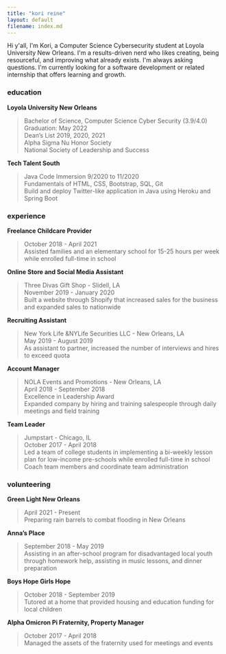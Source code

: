 ```yaml
---
title: "kori reine"
layout: default
filename: index.md
---
```


Hi y'all, I'm Kori, a Computer Science Cybersecurity student at Loyola University New Orleans. I'm a results-driven nerd who likes creating, being resourceful, and improving what already exists. I'm always asking questions. I'm currently looking for a software development or related internship that offers learning and growth.

### education

**Loyola University New Orleans**
> Bachelor of Science, Computer Science Cyber Security (3.9/4.0)  
> Graduation: May 2022  
> Dean’s List 2019, 2020, 2021  
> Alpha Sigma Nu Honor Society  
> National Society of Leadership and Success  

**Tech Talent South**
> Java Code Immersion 9/2020 to 11/2020  
> Fundamentals of HTML, CSS, Bootstrap, SQL, Git  
> Build and deploy Twitter-like application in Java using Heroku and Spring Boot  

### experience

**Freelance Childcare Provider**
> October 2018 - April 2021  
> Assisted families and an elementary school for 15-25 hours per week while enrolled full-time in school 

**Online Store and Social Media Assistant**
> Three Divas Gift Shop - Slidell, LA  
> November 2019 - January 2020  
> Built a website through Shopify that increased sales for the business and expanded sales to nationwide  

**Recruiting Assistant**
> New York Life &NYLife Securities LLC - New Orleans, LA  
> May 2019 - August 2019  
> As assistant to partner, increased the number of interviews and hires to exceed quota  

**Account Manager**
> NOLA Events and Promotions - New Orleans, LA  
> April 2018 - September 2018  
> Excellence in Leadership Award  
> Expanded company by hiring and training salespeople through daily meetings and field training  

 **Team Leader**
 > Jumpstart - Chicago, IL  
 > October 2017 - April 2018  
 > Led a team of college students in implementing a bi-weekly lesson plan for low-income pre-schools while enrolled full-time in school  
 > Coach team members and coordinate team administration

### volunteering
**Green Light New Orleans**
> April 2021 - Present  
> Preparing rain barrels to combat flooding in New Orleans

**Anna’s Place**
> September 2018 - May 2019  
> Assisting in an after-school program for disadvantaged local youth through homework help, assisting in music lessons, and dinner preparation

**Boys Hope Girls Hope**
> October 2018 - September 2019  
> Tutored at a home that provided housing and education funding for local children

**Alpha Omicron Pi Fraternity, Property Manager**
> October 2017 - April 2018  
> Managed the assets of the fraternity used for meetings and events
